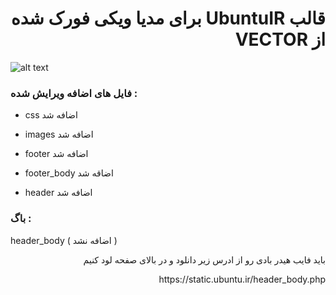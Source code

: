 <div dir="rtl">
  
# قالب UbuntuIR برای مدیا ویکی فورک شده از VECTOR

</div>

![alt text](http://imgurl.ir/uploads/n07505_Screenshot_2018-10-04_Iranian_Ubuntu_Community.png)

### فایل های اضافه ویرایش شده :

- css اضافه شد

- images اضافه شد

- footer اضافه شد

- footer_body اضاقه شد

- header اضافه شد


### باگ :

header_body ( اضافه نشد )

<p dir='rtl' align='right'>باید فایب هیدر بادی رو از ادرس زیر دانلود و  در بالای صفحه لود کنیم</p>                   

<p dir='rtl' align='right'>https://static.ubuntu.ir/header_body.php</p>                   
